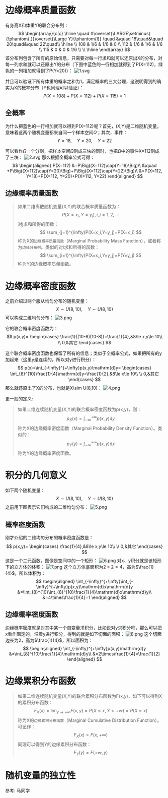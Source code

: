 
# 边缘概率质量函数
有身高X和体重Y的联合分布列：
$$
\begin{array}{c|c}
    \hline
    \quad X\overset{\LARGE\setminus}{\phantom{.}}\overset{\Large Y}{\phantom{l}} \quad &\quad 18\quad&\quad 20\quad&\quad 22\quad\\
    \hline
    \\
    108 & 1/6 & 1/6 & 0 \\
    112 & 1/6 & 1/6 & 1/6 \\
    115 & 0 & 0 & 1/6 \\
    \\
    \hline
\end{array}
$$
该分布列包含了所有的原始信息，只需要对每一行求和就可以还原出X的分布，对每一列求和就可以还原出Y的分布（下图中蓝色的一行相加就得到了P(X=112)，绿色的一列相加就得到了P(Y=20)）：
![1.svg](1.svg)

并且可以验证下所有体重的概率之和为1，满足概率的三大公理，这说明得到的确实为X的概率分布（Y也同理可以验证）：
$$
P(X=108)+P(X=112)+P(X=115)=1
$$

## 全概率
为什么把蓝色的一行相加就可以得到P(X=112)呢？首先，(X,Y)是二维随机变量，意味着这两个随机变量都来自同一个样本空间$\Omega$；其次，事件：
$$
Y=18,\quad Y=20,\quad Y=22
$$

可以看作$\Omega$一个分割，把样本空间$\Omega$割成三块的同时，也把$\Omega$中的事件X=112割成了三块：
![2.svg](2.svg)
那么根据全概率公式可得：
$$
\begin{aligned}
    P(X=112)
        &=P\Big((X=112)\cap(Y=18)\Big)\\
        &\quad +P\Big((X=112)\cap(Y=20)\Big)+P\Big((X=112)\cap(Y=22)\Big)\\
        &=P(X=112, Y=18)+P(X=112, Y=20)+P(X=112, Y=22)
\end{aligned}
$$

## 边缘概率质量函数
> 如果二维离散随机变量(X,Y)的联合概率质量函数为：
$$
P(X=x_i,Y=y_j),i,j=1,2,\cdots
$$
对j求和所得的函数：
$$
\sum_{j=1}^{\infty}P(X=x_i,Y=y_j)=P(X=x_i)
$$
称为X的`边缘概率质量函数`（Marginal Probability Mass Function），或者称为`边缘分布列`。类似的对i求和所得的函数：
$$
\sum_{i=1}^{\infty}P(X=x_i,Y=y_j)=P(Y=y_j)
$$
称为Y的边缘概率质量函数。



# 边缘概率密度函数
之前介绍过两个服从均匀分布的随机变量：
$$
X\sim U(8,10),\quad Y\sim U(8,10)
$$
可以构成二维均匀分布：
![3.png](3.png)

它的联合概率密度函数为：
$$
p(x,y)=
\begin{cases}
    \frac{1}{(10-8)(10-8)}=\frac{1}{4},&8\le x,y\le 10\\
    \\
    0,&其它
\end{cases}
$$

这个联合概率密度函数也保留了所有的信息；类似于全概率公式，如果把所有的y加起来（这里y是连续的，所以对y进行积分）：
$$
p(x)=\int_{-\infty}^{+\infty}p(x,y)\mathrm{d}y=
\begin{cases}
    \int_{8}^{10}\frac{1}{4}\mathrm{d}y=\frac{1}{2},&8\le x\le 10\\
    \\
    0,&其它
\end{cases}
$$
那么就还原出了X的分布，也就是X\sim U(8,10)：
![4.png](4.png)

更一般的定义:
>如果二维连续随机变量(X,Y)的联合概率密度函数为p(x,y)，则：
$$
p_X(x)=\int_{-\infty}^{+\infty}p(x,y)\mathrm{d}y
$$
称为X的边缘概率密度函数（Marginal Probability Density Function）。类似的：
$$
p_Y(y)=\int_{-\infty}^{+\infty}p(x,y)\mathrm{d}x
$$
称为Y的边缘概率密度函数。

# 积分的几何意义
如下两个随机变量：
$$
X\sim U(8,10),\quad Y\sim U(8,10)
$$
之前用下图表示它们构成的二维均匀分布：
![5.png](5.png)
## 概率密度函数
刚才介绍的二维均匀分布的概率密度函数是：
$$
p(x,y)=
\begin{cases}
   \frac{1}{4},&8\le x,y\le 10\\
    \\
    0,&其它
\end{cases}
$$
这是一个二元函数，图像是空间中的一个矩形：
![6.png](6.png)
对x、y积分就是该矩形下的立方体的体积：
![7.png](7.png)
这个立方体底面积为$2\times 2=4$，高为$\frac{1}{4}$，所以体积为：
$$
\begin{aligned}
    \int_{-\infty}^{+\infty}\int_{-\infty}^{+\infty}p(x,y)\mathrm{d}x\mathrm{d}y
        &=\int_{8}^{10}\int_{8}^{10}\frac{1}{4}\mathrm{d}x\mathrm{d}y\\
        &=4\times\frac{1}{4}=1
\end{aligned}
$$

## 边缘概率密度函数
边缘概率密度就是对其中某一个自变量求积分，比如说对y求积分吧，那么可以把x看作固定的，沿着y进行积分，得到的就是如下切面的面积：
![8.png](8.png)
这个切面边长为2，高为$\frac{1}{4}$，所以面积为：
$$
\begin{aligned}
    \int_{-\infty}^{+\infty}p(x,y)\mathrm{d}y
        &=\int_{8}^{10}\frac{1}{4}\mathrm{d}y\\
        &=2\times\frac{1}{4}=\frac{1}{2}
\end{aligned}
$$


# 边缘累积分布函数
>如果二维连续随机变量(X,Y)的联合累积分布函数为F(x,y)，如下可以得到X的累积分布函数：
$$
F_X(x)=\lim_{y\to+\infty}F(x,y)=P(X\le x,Y < +\infty)=P(X\le x)
$$
称为X的`边缘累积分布函数`（Marginal Cumulative Distribution Function）。可记作：
$$
F_X(x)=F(x,+\infty)
$$
同理可以得到Y的边缘累积分布函数：
$$
F_Y(y)=F(+\infty, y)
$$

# 随机变量的独立性




参考:
马同学